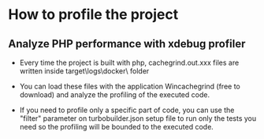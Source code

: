 # How to profile the project


## Analyze PHP performance with xdebug profiler

- Every time the project is built with php, cachegrind.out.xxx files are written inside target\logs\docker\ folder

- You can load these files with the application Wincachegrind (free to download) and analyze the profiling of the executed code.

- If you need to profile only a specific part of code, you can use the "filter" parameter on turbobuilder.json setup file to run only the tests you need so the profiling will be bounded to the executed code.